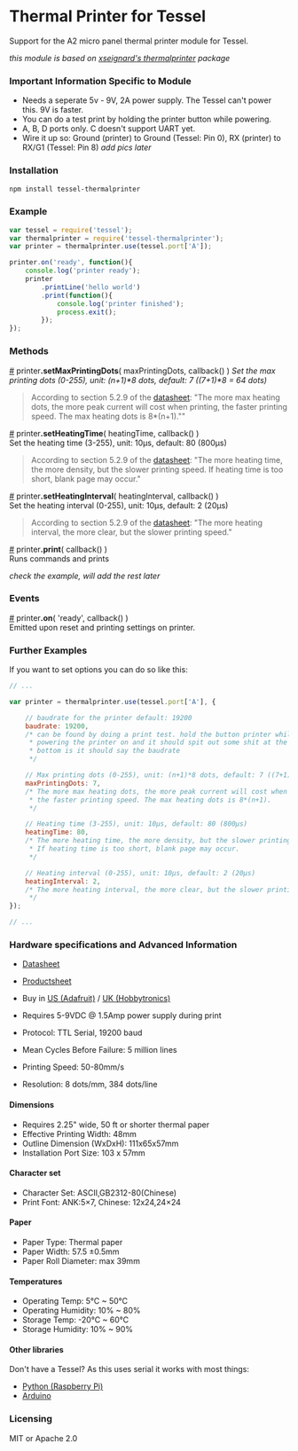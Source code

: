 # Thermal Printer for Tessel
Support for the A2 micro panel thermal printer module for Tessel.

_this module is based on [xseignard's thermalprinter](https://github.com/xseignard/thermalPrinter) package_

### Important Information Specific to Module

+ Needs a seperate 5v - 9V, 2A power supply. The Tessel can't power this. 9V is faster.
+ You can do a test print by holding the printer button while powering.
+ A, B, D ports only. C doesn't support UART yet.
+ Wire it up so: Ground (printer) to Ground (Tessel: Pin 0), RX (printer) to RX/G1 (Tessel: Pin 8) _add pics later_

### Installation
```sh
npm install tessel-thermalprinter
```

### Example
```js
var tessel = require('tessel');
var thermalprinter = require('tessel-thermalprinter');
var printer = thermalprinter.use(tessel.port['A']);

printer.on('ready', function(){
    console.log('printer ready');
    printer
        .printLine('hello world')
        .print(function(){
            console.log('printer finished');
            process.exit();
        });
});
```

### Methods

&#x20;<a href="#api-printer-setMaxPrintingDots-maxPrintingDots-callback" name="api-printer-setMaxPrintingDots-maxPrintingDots-callback">#</a> printer<b>.setMaxPrintingDots</b>( maxPrintingDots, callback() )
_Set the max printing dots (0-255), unit: (n+1)*8 dots, default: 7 ((7+1)*8 = 64 dots)_
> According to section 5.2.9 of the [datasheet](http://www.adafruit.com/datasheets/A2-user%20manual.pdf): "The more max heating dots, the more peak current will cost when printing, the faster printing speed. The max heating dots is 8*(n+1).""


&#x20;<a href="#api-printer-setHeatingTime-heatingTime-callback" name="api-printer-setHeatingTime-heatingTime-callback">#</a> printer<b>.setHeatingTime</b>( heatingTime, callback() )  
Set the heating time (3-255), unit: 10µs, default: 80 (800µs)
> According to section 5.2.9 of the [datasheet](http://www.adafruit.com/datasheets/A2-user%20manual.pdf): "The more heating time, the more density, but the slower printing speed. If heating time is too short, blank page may occur."


&#x20;<a href="#api-printer-setHeatingInterval-heatingInterval-callback" name="api-printer-setHeatingInterval-heatingInterval-callback">#</a> printer<b>.setHeatingInterval</b>( heatingInterval, callback() )  
Set the heating interval (0-255), unit: 10µs, default: 2 (20µs)
> According to section 5.2.9 of the [datasheet](http://www.adafruit.com/datasheets/A2-user%20manual.pdf): "The more heating interval, the more clear, but the slower printing speed."


&#x20;<a href="#api-printer-print-callback" name="api-printer-print-callback">#</a> printer<b>.print</b>( callback() )  
Runs commands and prints

_check the example, will add the rest later_

### Events

&#x20;<a href="#api-printer-on-ready-callback" name="api-printer-on-ready-callback">#</a> printer<b>.on</b>( 'ready', callback() )  
Emitted upon reset and printing settings on printer.

### Further Examples

If you want to set options you can do so like this:

```js
// ...

var printer = thermalprinter.use(tessel.port['A'], {

	// baudrate for the printer default: 19200
	baudrate: 19200,
	/* can be found by doing a print test. hold the button printer while
	 * powering the printer on and it should spit out some shit at the
	 * bottom is it should say the baudrate
	 */

    // Max printing dots (0-255), unit: (n+1)*8 dots, default: 7 ((7+1)*8 = 64 dots)
    maxPrintingDots: 7,
    /* The more max heating dots, the more peak current will cost when printing,
     * the faster printing speed. The max heating dots is 8*(n+1).
     */

    // Heating time (3-255), unit: 10µs, default: 80 (800µs)
    heatingTime: 80,
    /* The more heating time, the more density, but the slower printing speed.
     * If heating time is too short, blank page may occur.
     */

    // Heating interval (0-255), unit: 10µs, default: 2 (20µs)
    heatingInterval: 2,
    /* The more heating interval, the more clear, but the slower printing speed.
     */
});

// ...
```

### Hardware specifications and Advanced Information

+ [Datasheet](http://www.adafruit.com/datasheets/A2-user%20manual.pdf)
+ [Productsheet](http://www.adafruit.com/datasheets/cashino%20thermal%20printer%20a2.pdf)

+ Buy in [US (Adafruit)](https://www.adafruit.com/products/597) / [UK (Hobbytronics)](http://www.hobbytronics.co.uk/thermal-printer)

+ Requires 5-9VDC @ 1.5Amp power supply during print
+ Protocol: TTL Serial, 19200 baud
+ Mean Cycles Before Failure: 5 million lines
+ Printing Speed: 50-80mm/s
+ Resolution: 8 dots/mm, 384 dots/line

#### Dimensions

+ Requires 2.25" wide, 50 ft or shorter thermal paper
+ Effective Printing Width: 48mm
+ Outline Dimension (WxDxH): 111x65x57mm
+ Installation Port Size: 103 x 57mm

#### Character set

+ Character Set: ASCII,GB2312-80(Chinese)
+ Print Font: ANK:5×7, Chinese: 12x24,24×24

#### Paper

+ Paper Type: Thermal paper
+ Paper Width: 57.5 ±0.5mm
+ Paper Roll Diameter: max 39mm

#### Temperatures

+ Operating Temp: 5°C ~ 50°C
+ Operating Humidity: 10% ~ 80%
+ Storage Temp: -20°C ~ 60°C
+ Storage Humidity: 10% ~ 90%

#### Other libraries

Don't have a Tessel? As this uses serial it works with most things:

+ [Python (Raspberry Pi)](https://github.com/adafruit/Python-Thermal-Printer)
+ [Arduino](https://github.com/adafruit/Adafruit-Thermal-Printer-Library)

### Licensing  
MIT or Apache 2.0
